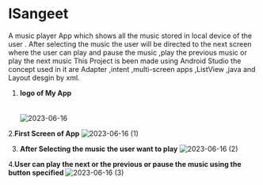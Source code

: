 # ISangeet
A music player App which shows all the music stored in local device of the user . After selecting the music the user will be directed to the next screen where the user can play and pause the music ,play the previous music or play the next music 
This Project is been made using Android Studio the concept used in it are Adapter ,intent ,multi-screen apps ,ListView ,java and Layout desgin by xml.
<br>
1. <b>logo of My App</b>
<br><br><br>
![2023-06-16](https://github.com/Sparsh225/ISangeet/assets/92641998/f6e1c7a9-a323-4da5-bfaa-04a89d32a15c)

2.<b>First Screen of App</b>
![2023-06-16 (1)](https://github.com/Sparsh225/ISangeet/assets/92641998/7af9295f-3a0e-42e6-ba0d-3246ef3b26ef)

3. <b>After Selecting the music the user want to play</b>
![2023-06-16 (2)](https://github.com/Sparsh225/ISangeet/assets/92641998/31ce9b38-f9ef-4588-9d2e-5af3630c2ef7)

4.<b>User can play the next or the previous or pause the music using the button specified </b>
![2023-06-16 (3)](https://github.com/Sparsh225/ISangeet/assets/92641998/da3b72ee-9e7c-4cbc-bd94-966e9694b0a4)

